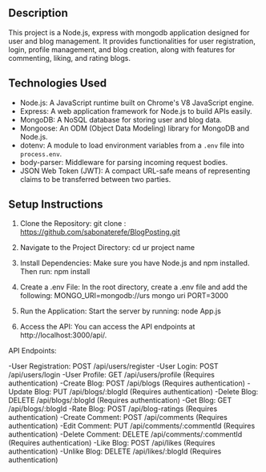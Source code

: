 
## Description
This project is a Node.js, express with mongodb application designed for user and blog management. It provides functionalities for user registration, login, profile management, and blog creation, along with features for commenting, liking, and rating blogs.

## Technologies Used
- Node.js: A JavaScript runtime built on Chrome's V8 JavaScript engine.
- Express: A web application framework for Node.js to build APIs easily.
- MongoDB: A NoSQL database for storing user and blog data.
- Mongoose: An ODM (Object Data Modeling) library for MongoDB and Node.js.
- dotenv: A module to load environment variables from a `.env` file into `process.env`.
- body-parser: Middleware for parsing incoming request bodies.
- JSON Web Token (JWT): A compact URL-safe means of representing claims to be transferred between two parties.

## Setup Instructions

1. Clone the Repository:
   git clone : https://github.com/sabonaterefe/BlogPosting.git

2. Navigate to the Project Directory:
cd ur project name 

3. Install Dependencies:
Make sure you have Node.js and npm installed. 
Then run:
npm install

4. Create a .env File:
In the root directory, create a .env file and add the following:
MONGO_URI=mongodb://urs mongo uri
PORT=3000

5. Run the Application:
Start the server by running:
node App.js

6. Access the API:
You can access the API endpoints at http://localhost:3000/api/.

API Endpoints: 

-User Registration: POST /api/users/register
-User Login: POST /api/users/login
-User Profile: GET /api/users/profile (Requires authentication)
-Create Blog: POST /api/blogs (Requires authentication)
-Update Blog: PUT /api/blogs/:blogId (Requires authentication)
-Delete Blog: DELETE /api/blogs/:blogId (Requires authentication)
-Get Blog: GET /api/blogs/:blogId
-Rate Blog: POST /api/blog-ratings (Requires authentication)
-Create Comment: POST /api/comments (Requires authentication)
-Edit Comment: PUT /api/comments/:commentId (Requires authentication)
-Delete Comment: DELETE /api/comments/:commentId (Requires authentication)
-Like Blog: POST /api/likes (Requires authentication)
-Unlike Blog: DELETE /api/likes/:blogId (Requires authentication)